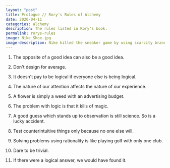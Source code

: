 ```yaml
---
layout: "post"
title: Prologue // Rory's Rules of Alchemy
date: 2020-04-11
categories: alchemy
description: The rules listed in Rory's book.
permalink: rorys-rules
image: Nike_Shoe.jpg
image-description: Nike killed the sneaker game by using scarcity branding.
---
```


1. The opposite of a good idea can also be a good idea.

2. Don't design for average.

3. It doesn't pay to be logical if everyone else is being logical.

4. The nature of our attention affects the nature of our experience.

5. A flower is simply a weed with an advertising budget.

6. The problem with logic is that it kills of magic.

7. A good guess which stands up to observation is still science. So is a lucky accident.

8. Test counterintuitive things only because no one else will.

9. Solving problems using rationality is like playing golf with only one club.

10. Dare to be trivial.

11. If there were a logical answer, we would have found it.
